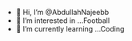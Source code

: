 - 👋 Hi, I’m @AbdullahNajeebb
- 👀 I’m interested in ...Football
- 🌱 I’m currently learning ...Coding

<!---
AbdullahNajeebb/AbdullahNajeebb is a ✨ special ✨ repository because its `README.md` (this file) appears on your GitHub profile.
You can click the Preview link to take a look at your changes.
--->
